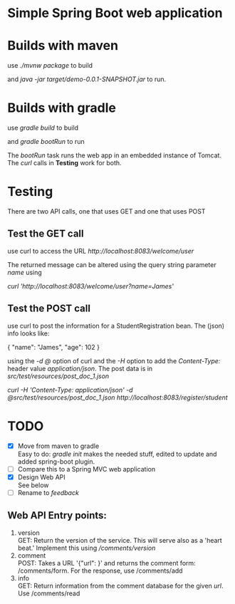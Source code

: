 
# Simple Spring Boot web application

# Builds with maven
use _./mvnw package_ to build

and _java -jar target/demo-0.0.1-SNAPSHOT.jar_ to run.

# Builds with gradle
use _gradle build_ to build

and _gradle bootRun_ to run

The _bootRun_ task runs the web app in an embedded instance of Tomcat. The _curl_ calls in **Testing** work for both.

# Testing
There are two API calls, one that uses GET and one that uses POST

## Test the GET call

use curl to access the URL _http://localhost:8083/welcome/user_

The returned message can be altered using the query string parameter _name_
using

_curl 'http://localhost:8083/welcome/user?name=James'_

## Test the POST call

use curl to post the information for a StudentRegistration bean. The (json) info looks like:

{
    "name": "James",
    "age": 102
}

using the _-d @<filename>_ option of curl and the _-H_ option to add the _Content-Type:_ header value _application/json_. The post data is in _src/test/resources/post_doc_1.json_

_curl -H 'Content-Type: application/json' -d @src/test/resources/post\_doc\_1.json http://localhost:8083/register/student_

# TODO

- [x] Move from maven to gradle  
  Easy to do: _gradle init_ makes the needed stuff, edited to update and added spring-boot plugin.
- [ ] Compare this to a Spring MVC web application
- [x] Design Web API  
  See below
- [ ] Rename to _feedback_
  
## Web API Entry points:
1. version  
   GET: Return the version of the service. This will serve also as a 'heart beat.' Implement this using 
   _/comments/version_
2. comment  
   POST: Takes a URL '{"url": <URL>}' and returns the comment form: /comments/form.
   For the response, use /comments/add
3. info  
   GET: Return information from the comment database for the given _url_. Use /comments/read
   
   
